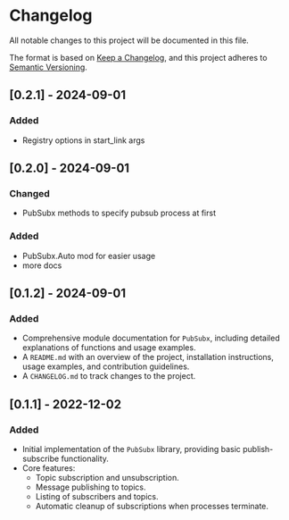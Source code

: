 # Changelog

All notable changes to this project will be documented in this file.

The format is based on [Keep a Changelog](https://keepachangelog.com/en/1.0.0/), and this project adheres to [Semantic Versioning](https://semver.org/spec/v2.0.0.html).

## [0.2.1] - 2024-09-01

### Added
- Registry options in start_link args

## [0.2.0] - 2024-09-01

### Changed
- PubSubx methods to specify pubsub process at first

### Added
- PubSubx.Auto mod for easier usage
- more docs


## [0.1.2] - 2024-09-01

### Added
- Comprehensive module documentation for `PubSubx`, including detailed explanations of functions and usage examples.
- A `README.md` with an overview of the project, installation instructions, usage examples, and contribution guidelines.
- A `CHANGELOG.md` to track changes to the project.

## [0.1.1] - 2022-12-02

### Added
- Initial implementation of the `PubSubx` library, providing basic publish-subscribe functionality.
- Core features:
  - Topic subscription and unsubscription.
  - Message publishing to topics.
  - Listing of subscribers and topics.
  - Automatic cleanup of subscriptions when processes terminate.
